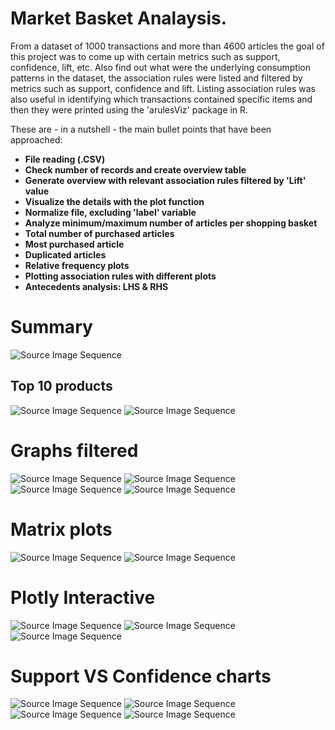 # Market Basket Analaysis.
From a dataset of 1000 transactions and more than 4600 articles the goal of this project was to come up with certain metrics such as support, confidence, lift, etc. Also find out what were the underlying consumption patterns in the dataset, the association rules were listed and filtered by metrics such as support, confidence and lift.
Listing association rules was also useful in identifying which transactions contained specific items and then they were printed using the 'arulesViz' package in R.

These are - in a nutshell - the main bullet points that have been approached:

+ **File reading (.CSV)**
+ **Check number of records and create overview table**
+ **Generate overview with relevant association rules filtered by 'Lift' value**
+ **Visualize the details with the plot function**
+ **Normalize file, excluding 'label' variable**
+ **Analyze minimum/maximum number of articles per shopping basket**
+ **Total number of purchased articles**
+ **Most purchased article**
+ **Duplicated articles**
+ **Relative frequency plots**
+ **Plotting association rules with different plots**
+ **Antecedents analysis: LHS & RHS**


# Summary
![Source Image Sequence](graph_html_2.png)
## Top 10 products
![Source Image Sequence](top10.png)
![Source Image Sequence](10percent_transactions.png)
# Graphs filtered
![Source Image Sequence](graph_grouped.png)
![Source Image Sequence](graph_ggplot2.png)
![Source Image Sequence](filter_by_lift.png)
![Source Image Sequence](graph_plot_interactive.png)
# Matrix plots
![Source Image Sequence](matrix_squares.png)
![Source Image Sequence](matrix_3D.png)
# Plotly Interactive
![Source Image Sequence](plotly_1.png)
![Source Image Sequence](plotly_2.png)
![Source Image Sequence](plotly_3.png)
# Support VS Confidence charts
![Source Image Sequence](filter_by_lift.png)
![Source Image Sequence](simple_plot_SvsL.png) 
![Source Image Sequence](two_key_plot_SvsC.png) 
![Source Image Sequence](simple_plot_SvsC.png)



